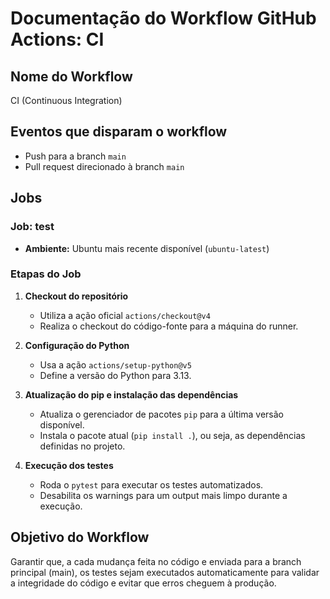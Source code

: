 # Documentação do Workflow GitHub Actions: CI

## Nome do Workflow
CI (Continuous Integration)

## Eventos que disparam o workflow
- Push para a branch `main`
- Pull request direcionado à branch `main`

## Jobs

### Job: test
- **Ambiente:** Ubuntu mais recente disponível (`ubuntu-latest`)

### Etapas do Job

1. **Checkout do repositório**
   - Utiliza a ação oficial `actions/checkout@v4`
   - Realiza o checkout do código-fonte para a máquina do runner.

2. **Configuração do Python**
   - Usa a ação `actions/setup-python@v5`
   - Define a versão do Python para 3.13.

3. **Atualização do pip e instalação das dependências**
   - Atualiza o gerenciador de pacotes `pip` para a última versão disponível.
   - Instala o pacote atual (`pip install .`), ou seja, as dependências definidas no projeto.

4. **Execução dos testes**
   - Roda o `pytest` para executar os testes automatizados.
   - Desabilita os warnings para um output mais limpo durante a execução.

## Objetivo do Workflow
Garantir que, a cada mudança feita no código e enviada para a branch principal (main), os testes sejam executados automaticamente para validar a integridade do código e evitar que erros cheguem à produção.
